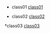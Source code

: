 * class01
[class01]()

* class02
[class02](https://ayaabe95.github.io/readings/class02)

*class03
[class03](https://ayaabe95.github.io/readings/class03)



